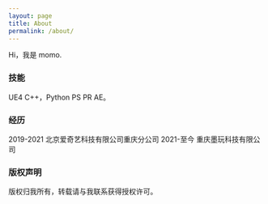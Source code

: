 ```yaml
---
layout: page
title: About
permalink: /about/
---
```


Hi，我是 momo.

### 技能

UE4 C++，Python PS PR AE。

### 经历

2019-2021 北京爱奇艺科技有限公司重庆分公司
2021-至今  重庆墨玩科技有限公司


### 版权声明

版权归我所有，转载请与我联系获得授权许可。
